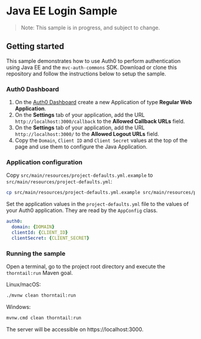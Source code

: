 # Java EE Login Sample

> Note: This sample is in progress, and subject to change.

## Getting started

This sample demonstrates how to use Auth0 to perform authentication using Java EE and the `mvc-auth-commons` SDK. Download or clone this repository and follow the instructions below to setup the sample.

### Auth0 Dashboard

1. On the [Auth0 Dashboard](https://manage.auth0.com/#/clients) create a new Application of type **Regular Web Application**.
1. On the **Settings** tab of your application, add the URL `http://localhost:3000/callback` to the **Allowed Callback URLs** field.
1. On the **Settings** tab of your application, add the URL `http://localhost:3000/` to the **Allowed Logout URLs** field.
1. Copy the `Domain`, `Client ID` and `Client Secret` values at the top of the page and use them to configure the Java Application.

### Application configuration

Copy `src/main/resources/project-defaults.yml.example` to `src/main/resources/project-defaults.yml`:

```bash
cp src/main/resources/project-defaults.yml.example src/main/resources/project-defaults.yml
```

Set the application values in the `project-defaults.yml` file to the values of your Auth0 application. They are read by the `AppConfig` class.

```yaml
auth0:
  domain: {DOMAIN}
  clientId: {CLIENT_ID}
  clientSecret: {CLIENT_SECRET}
```

### Running the sample

Open a terminal, go to the project root directory and execute the `thorntail:run` Maven goal.

Linux/macOS:
```bash
./mvnw clean thorntail:run
```

Windows:
```bash
mvnw.cmd clean thorntail:run
```

The server will be accessible on https://localhost:3000.

